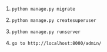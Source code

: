 1. `python manage.py migrate`
2. `python manage.py createsuperuser`
3. `python manage.py runserver`

4. `go to http://localhost:8000/admin/`
